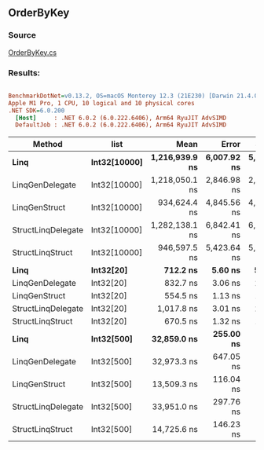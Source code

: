 ﻿## OrderByKey

### Source
[OrderByKey.cs](../../LinqGen.Benchmarks/Cases/OrderByKey.cs)

### Results:
``` ini

BenchmarkDotNet=v0.13.2, OS=macOS Monterey 12.3 (21E230) [Darwin 21.4.0]
Apple M1 Pro, 1 CPU, 10 logical and 10 physical cores
.NET SDK=6.0.200
  [Host]     : .NET 6.0.2 (6.0.222.6406), Arm64 RyuJIT AdvSIMD
  DefaultJob : .NET 6.0.2 (6.0.222.6406), Arm64 RyuJIT AdvSIMD


```
|             Method |         list |           Mean |       Error |      StdDev |    Gen0 | Allocated |
|------------------- |------------- |---------------:|------------:|------------:|--------:|----------:|
|               **Linq** | **Int32[10000]** | **1,216,939.9 ns** | **6,007.92 ns** | **5,016.89 ns** | **54.6875** |  **120313 B** |
|    LinqGenDelegate | Int32[10000] | 1,218,050.1 ns | 2,846.98 ns | 2,663.07 ns |       - |       1 B |
|      LinqGenStruct | Int32[10000] |   934,624.4 ns | 4,845.56 ns | 4,532.54 ns |       - |       1 B |
| StructLinqDelegate | Int32[10000] | 1,282,138.1 ns | 6,842.41 ns | 6,065.62 ns |       - |     106 B |
|   StructLinqStruct | Int32[10000] |   946,597.5 ns | 5,423.64 ns | 5,073.27 ns |       - |       1 B |
|               **Linq** |    **Int32[20]** |       **712.2 ns** |     **5.60 ns** |     **5.24 ns** |  **0.2632** |     **552 B** |
|    LinqGenDelegate |    Int32[20] |       832.7 ns |     3.06 ns |     2.86 ns |       - |         - |
|      LinqGenStruct |    Int32[20] |       554.5 ns |     1.13 ns |     1.00 ns |       - |         - |
| StructLinqDelegate |    Int32[20] |     1,017.8 ns |     3.01 ns |     2.81 ns |  0.0496 |     104 B |
|   StructLinqStruct |    Int32[20] |       670.5 ns |     1.32 ns |     1.10 ns |       - |         - |
|               **Linq** |   **Int32[500]** |    **32,859.0 ns** |   **255.00 ns** |   **226.05 ns** |  **2.9907** |    **6312 B** |
|    LinqGenDelegate |   Int32[500] |    32,973.3 ns |   647.05 ns |   664.47 ns |       - |         - |
|      LinqGenStruct |   Int32[500] |    13,509.3 ns |   116.04 ns |   108.55 ns |       - |         - |
| StructLinqDelegate |   Int32[500] |    33,951.0 ns |   297.76 ns |   278.52 ns |       - |     104 B |
|   StructLinqStruct |   Int32[500] |    14,725.6 ns |   146.23 ns |   129.63 ns |       - |         - |
